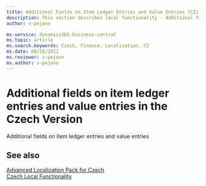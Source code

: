 ```yaml
---
title: Additional Fields on Item Ledger Entries and Value Entries [CZ]
description: This section describes local functionality - Additional fields on item ledger entries and value entries in the Czech version of Business Central.
author: v-pejano

ms-service: dynamics365-business-central
ms.topic: article
ms.search.keywords: Czech, Finance, Localization, CZ
ms.date: 06/18/2021
ms.reviewer: v-pejano
ms.author: v-pejano
---
```


# Additional fields on item ledger entries and value entries in the Czech Version

Additional fields on item ledger entries and value entries

## See also

[Advanced Localization Pack for Czech](ui-extensions-advanced-localization-pack-cz.md)  
[Czech Local Functionality](czech-local-functionality.md)  
